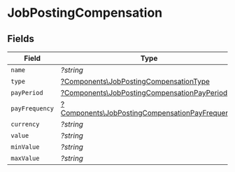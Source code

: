 # JobPostingCompensation


## Fields

| Field                                                                                                           | Type                                                                                                            | Required                                                                                                        | Description                                                                                                     |
| --------------------------------------------------------------------------------------------------------------- | --------------------------------------------------------------------------------------------------------------- | --------------------------------------------------------------------------------------------------------------- | --------------------------------------------------------------------------------------------------------------- |
| `name`                                                                                                          | *?string*                                                                                                       | :heavy_minus_sign:                                                                                              | N/A                                                                                                             |
| `type`                                                                                                          | [?Components\JobPostingCompensationType](../../Models/Components/JobPostingCompensationType.md)                 | :heavy_minus_sign:                                                                                              | N/A                                                                                                             |
| `payPeriod`                                                                                                     | [?Components\JobPostingCompensationPayPeriod](../../Models/Components/JobPostingCompensationPayPeriod.md)       | :heavy_minus_sign:                                                                                              | N/A                                                                                                             |
| `payFrequency`                                                                                                  | [?Components\JobPostingCompensationPayFrequency](../../Models/Components/JobPostingCompensationPayFrequency.md) | :heavy_minus_sign:                                                                                              | N/A                                                                                                             |
| `currency`                                                                                                      | *?string*                                                                                                       | :heavy_minus_sign:                                                                                              | N/A                                                                                                             |
| `value`                                                                                                         | *?string*                                                                                                       | :heavy_minus_sign:                                                                                              | N/A                                                                                                             |
| `minValue`                                                                                                      | *?string*                                                                                                       | :heavy_minus_sign:                                                                                              | N/A                                                                                                             |
| `maxValue`                                                                                                      | *?string*                                                                                                       | :heavy_minus_sign:                                                                                              | N/A                                                                                                             |